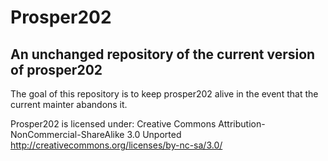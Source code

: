 # Prosper202
## An unchanged repository of the current version of prosper202

The goal of this repository is to keep prosper202 alive in the event that the current mainter abandons it.

Prosper202 is licensed under:
Creative Commons Attribution-NonCommercial-ShareAlike 3.0 Unported 
http://creativecommons.org/licenses/by-nc-sa/3.0/ 

